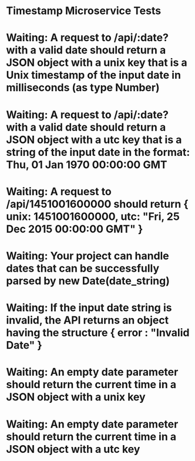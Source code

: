 # Timestamp Microservice Tests

# Waiting: A request to /api/:date? with a valid date should return a JSON object with a unix key that is a Unix timestamp of the input date in milliseconds (as type Number)

# Waiting: A request to /api/:date? with a valid date should return a JSON object with a utc key that is a string of the input date in the format: Thu, 01 Jan 1970 00:00:00 GMT

# Waiting: A request to /api/1451001600000 should return { unix: 1451001600000, utc: "Fri, 25 Dec 2015 00:00:00 GMT" }

# Waiting: Your project can handle dates that can be successfully parsed by new Date(date_string)

# Waiting: If the input date string is invalid, the API returns an object having the structure { error : "Invalid Date" }

# Waiting: An empty date parameter should return the current time in a JSON object with a unix key

# Waiting: An empty date parameter should return the current time in a JSON object with a utc key
